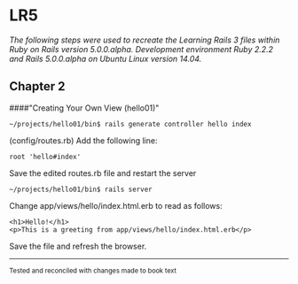 # LR5

_The following steps were used to recreate the Learning Rails 3 files within Ruby on Rails version 5.0.0.alpha. Development environment Ruby 2.2.2 and Rails 5.0.0.alpha on Ubuntu Linux version 14.04._

## Chapter 2

####"Creating Your Own View (hello01)"

    ~/projects/hello01/bin$ rails generate controller hello index

(config/routes.rb) Add the following line:

    root 'hello#index'
Save the edited routes.rb file and restart the server

    ~/projects/hello01/bin$ rails server

Change app/views/hello/index.html.erb to read as follows:

    <h1>Hello!</h1>
    <p>This is a greeting from app/views/hello/index.html.erb</p>
		
Save the file and refresh the browser.

***
<sup>Tested and reconciled with changes made to book text</sup>
